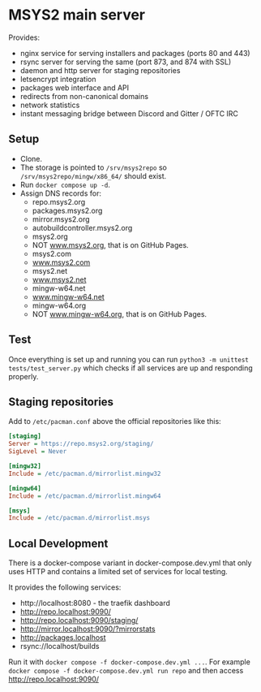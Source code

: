 # MSYS2 main server

Provides:

* nginx service for serving installers and packages (ports 80 and 443)
* rsync server for serving the same (port 873, and 874 with SSL)
* daemon and http server for staging repositories
* letsencrypt integration
* packages web interface and API
* redirects from non-canonical domains
* network statistics
* instant messaging bridge between Discord and Gitter / OFTC IRC


## Setup

* Clone.
* The storage is pointed to `/srv/msys2repo` so `/srv/msys2repo/mingw/x86_64/` should exist.
* Run `docker compose up -d`.
* Assign DNS records for:
  * repo.msys2.org
  * packages.msys2.org
  * mirror.msys2.org
  * autobuildcontroller.msys2.org
  * msys2.org
  * NOT www.msys2.org, that is on GitHub Pages.
  * msys2.com
  * www.msys2.com
  * msys2.net
  * www.msys2.net
  * mingw-w64.net
  * www.mingw-w64.net
  * mingw-w64.org
  * NOT www.mingw-w64.org, that is on GitHub Pages.


## Test

Once everything is set up and running you can run `python3 -m unittest tests/test_server.py` which checks if all services are up and responding properly.


## Staging repositories

Add to `/etc/pacman.conf` above the official repositories like this:

```ini
[staging]
Server = https://repo.msys2.org/staging/
SigLevel = Never

[mingw32]
Include = /etc/pacman.d/mirrorlist.mingw32

[mingw64]
Include = /etc/pacman.d/mirrorlist.mingw64

[msys]
Include = /etc/pacman.d/mirrorlist.msys
```

## Local Development

There is a docker-compose variant in docker-compose.dev.yml that only uses HTTP and contains
a limited set of services for local testing.

It provides the following services:

* http://localhost:8080 - the traefik dashboard
* http://repo.localhost:9090/
* http://repo.localhost:9090/staging/
* http://mirror.localhost:9090/?mirrorstats
* http://packages.localhost
* rsync://localhost/builds

Run it with `docker compose -f docker-compose.dev.yml ...`. For example
`docker compose -f docker-compose.dev.yml run repo` and then access
http://repo.localhost:9090/
